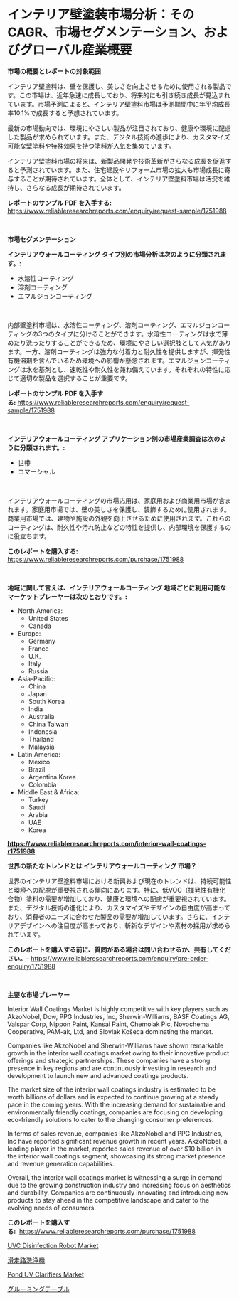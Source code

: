 <p><h1>インテリア壁塗装市場分析：そのCAGR、市場セグメンテーション、およびグローバル産業概要</h1></p><p><strong>市場の概要とレポートの対象範囲</strong></p>
<p><p>インテリア壁塗料は、壁を保護し、美しさを向上させるために使用される製品です。この市場は、近年急速に成長しており、将来的にも引き続き成長が見込まれています。市場予測によると、インテリア壁塗料市場は予測期間中に年平均成長率10.1%で成長すると予想されています。</p><p>最新の市場動向では、環境にやさしい製品が注目されており、健康や環境に配慮した製品が求められています。また、デジタル技術の進歩により、カスタマイズ可能な壁塗料や特殊効果を持つ塗料が人気を集めています。</p><p>インテリア壁塗料市場の将来は、新製品開発や技術革新がさらなる成長を促進すると予測されています。また、住宅建設やリフォーム市場の拡大も市場成長に寄与することが期待されています。全体として、インテリア壁塗料市場は活況を維持し、さらなる成長が期待されています。</p></p>
<p><strong>レポートのサンプル PDF を入手する:</strong> <a href="https://www.reliableresearchreports.com/enquiry/request-sample/1751988">https://www.reliableresearchreports.com/enquiry/request-sample/1751988</a></p>
<p>&nbsp;</p>
<p><strong>市場セグメンテーション</strong></p>
<p><strong>インテリアウォールコーティング タイプ別の市場分析は次のように分類されます。:</strong></p>
<p><ul><li>水溶性コーティング</li><li>溶剤コーティング</li><li>エマルジョンコーティング</li></ul></p>
<p>&nbsp;</p>
<p><p>内部壁塗料市場は、水溶性コーティング、溶剤コーティング、エマルジョンコーティングの3つのタイプに分けることができます。水溶性コーティングは水で薄めたり洗ったりすることができるため、環境にやさしい選択肢として人気があります。一方、溶剤コーティングは強力な付着力と耐久性を提供しますが、揮発性有機溶剤を含んでいるため環境への影響が懸念されます。エマルジョンコーティングは水を基剤とし、速乾性や耐久性を兼ね備えています。それぞれの特性に応じて適切な製品を選択することが重要です。</p></p>
<p><strong>レポートのサンプル PDF を入手する:</strong>&nbsp;<a href="https://www.reliableresearchreports.com/enquiry/request-sample/1751988">https://www.reliableresearchreports.com/enquiry/request-sample/1751988</a></p>
<p>&nbsp;</p>
<p><strong> インテリアウォールコーティング アプリケーション別の市場産業調査は次のように分類されます。:</strong></p>
<p><ul><li>世帯</li><li>コマーシャル</li></ul></p>
<p>&nbsp;</p>
<p><p>インテリアウォールコーティングの市場応用は、家庭用および商業用市場が含まれます。家庭用市場では、壁の美しさを保護し、装飾するために使用されます。商業用市場では、建物や施設の外観を向上させるために使用されます。これらのコーティングは、耐久性や汚れ防止などの特性を提供し、内部環境を保護するのに役立ちます。</p></p>
<p><strong>このレポートを購入する:</strong>&nbsp; <a href="https://www.reliableresearchreports.com/purchase/1751988">https://www.reliableresearchreports.com/purchase/1751988</a></p>
<p>&nbsp;</p>
<p><strong>地域に関して言えば、インテリアウォールコーティング 地域ごとに利用可能なマーケットプレーヤーは次のとおりです。:</strong></p>
<p><ul>
    <li>
        North America:
        <ul>
            <li>United States</li>
            <li>Canada</li>
        </ul>
    </li>
    <li>
        Europe:
        <ul>
            <li>Germany</li>
            <li>France</li>
            <li>U.K.</li>
            <li>Italy</li>
            <li>Russia</li>
        </ul>
    </li>
    <li>
        Asia-Pacific:
        <ul>
            <li>China</li>
            <li>Japan</li>
            <li>South Korea</li>
            <li>India</li>
            <li>Australia</li>
            <li>China Taiwan</li>
            <li>Indonesia</li>
            <li>Thailand</li>
            <li>Malaysia</li>
        </ul>
    </li>
    <li>
        Latin America:
        <ul>
            <li>Mexico</li>
            <li>Brazil</li>
            <li>Argentina Korea</li>
            <li>Colombia</li>
        </ul>
    </li>
    <li>
        Middle East & Africa:
        <ul>
            <li>Turkey</li>
            <li>Saudi</li>
            <li>Arabia</li>
            <li>UAE</li>
            <li>Korea</li>
        </ul>
    </li>
    </ul></p>
<p><strong><a href="https://www.reliableresearchreports.com/interior-wall-coatings-r1751988">https://www.reliableresearchreports.com/interior-wall-coatings-r1751988</a></strong>&nbsp;</p>
<p><strong>世界の新たなトレンドとは インテリアウォールコーティング 市場？</strong></p>
<p><p>世界のインテリア壁塗料市場における新興および現在のトレンドは、持続可能性と環境への配慮が重要視される傾向にあります。特に、低VOC（揮発性有機化合物）塗料の需要が増加しており、健康と環境への配慮が重要視されています。また、デジタル技術の進化により、カスタマイズやデザインの自由度が高まっており、消費者のニーズに合わせた製品の需要が増加しています。さらに、インテリアデザインへの注目度が高まっており、斬新なデザインや素材の採用が求められています。</p></p>
<p><strong>このレポートを購入する前に、質問がある場合は問い合わせるか、共有してください。</strong>- <a href="https://www.reliableresearchreports.com/enquiry/pre-order-enquiry/1751988">https://www.reliableresearchreports.com/enquiry/pre-order-enquiry/1751988</a></p>
<p>&nbsp;</p>
<p><strong>主要な市場プレーヤー</strong></p>
<p><p>Interior Wall Coatings Market is highly competitive with key players such as AkzoNobel, Dow, PPG Industries, Inc, Sherwin-Williams, BASF Coatings AG, Valspar Corp, Nippon Paint, Kansai Paint, Chemolak Plc, Novochema Cooperative, PAM-ak, Ltd, and Slovlak Košeca dominating the market. </p><p>Companies like AkzoNobel and Sherwin-Williams have shown remarkable growth in the interior wall coatings market owing to their innovative product offerings and strategic partnerships. These companies have a strong presence in key regions and are continuously investing in research and development to launch new and advanced coatings products.</p><p>The market size of the interior wall coatings industry is estimated to be worth billions of dollars and is expected to continue growing at a steady pace in the coming years. With the increasing demand for sustainable and environmentally friendly coatings, companies are focusing on developing eco-friendly solutions to cater to the changing consumer preferences.</p><p>In terms of sales revenue, companies like AkzoNobel and PPG Industries, Inc have reported significant revenue growth in recent years. AkzoNobel, a leading player in the market, reported sales revenue of over $10 billion in the interior wall coatings segment, showcasing its strong market presence and revenue generation capabilities.</p><p>Overall, the interior wall coatings market is witnessing a surge in demand due to the growing construction industry and increasing focus on aesthetics and durability. Companies are continuously innovating and introducing new products to stay ahead in the competitive landscape and cater to the evolving needs of consumers.</p></p>
<p><strong>このレポートを購入する:</strong>&nbsp;&nbsp;<a href="https://www.reliableresearchreports.com/purchase/1751988">https://www.reliableresearchreports.com/purchase/1751988</a></p>
<p><p><a href="https://github.com/kufem1/Market-Research-Report-List-2/blob/main/uvc-disinfection-robot-market.md">UVC Disinfection Robot Market</a></p><p><a href="https://medium.com/@josephmiller1959/%E3%83%A9%E3%83%B3%E3%82%A6%E3%82%A7%E3%82%A4%E3%82%AF%E3%83%AA%E3%83%BC%E3%83%8B%E3%83%B3%E3%82%B0%E3%83%9E%E3%82%B7%E3%83%B3%E5%B8%82%E5%A0%B4-%E7%AB%B6%E4%BA%89%E5%88%86%E6%9E%90-%E5%B8%82%E5%A0%B4%E5%8B%95%E5%90%91-%E3%81%8A%E3%82%88%E3%81%B32031%E5%B9%B4%E3%81%BE%E3%81%A7%E3%81%AE%E4%BA%88%E6%B8%AC-9211bc1778e7">滑走路洗浄機</a></p><p><a href="https://github.com/singletonthaxterkelliehr2df/Market-Research-Report-List-2/blob/main/pond-uv-clarifiers-market.md">Pond UV Clarifiers Market</a></p><p><a href="https://medium.com/@jarredmertz53/%E3%82%B0%E3%83%AB%E3%83%BC%E3%83%9F%E3%83%B3%E3%82%B0%E3%83%86%E3%83%BC%E3%83%96%E3%83%AB%E3%81%AE%E5%B8%82%E5%A0%B4%E5%8B%95%E5%90%91%E3%81%A8%E5%B8%82%E5%A0%B4%E5%88%86%E6%9E%90%E3%81%AF-2024%E5%B9%B4%E3%81%8B%E3%82%892031%E5%B9%B4%E3%81%BE%E3%81%A7%E3%81%AE%E6%9C%9F%E9%96%93%E3%81%AB%E4%BA%88%E6%B8%AC%E3%81%95%E3%82%8C%E3%81%A6%E3%81%84%E3%81%BE%E3%81%99-9923a2e69af2">グルーミングテーブル</a></p></p>